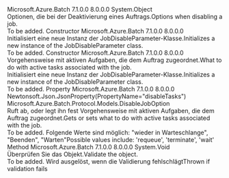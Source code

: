 <Type Name="JobDisableParameter" FullName="Microsoft.Azure.Batch.Protocol.Models.JobDisableParameter">
  <TypeSignature Language="C#" Value="public class JobDisableParameter" />
  <TypeSignature Language="ILAsm" Value=".class public auto ansi beforefieldinit JobDisableParameter extends System.Object" />
  <TypeSignature Language="DocId" Value="T:Microsoft.Azure.Batch.Protocol.Models.JobDisableParameter" />
  <TypeSignature Language="VB.NET" Value="Public Class JobDisableParameter" />
  <TypeSignature Language="F#" Value="type JobDisableParameter = class" />
  <AssemblyInfo>
    <AssemblyName>Microsoft.Azure.Batch</AssemblyName>
    <AssemblyVersion>7.1.0.0</AssemblyVersion>
    <AssemblyVersion>8.0.0.0</AssemblyVersion>
  </AssemblyInfo>
  <Base>
    <BaseTypeName>System.Object</BaseTypeName>
  </Base>
  <Interfaces />
  <Docs>
    <summary>
            <span data-ttu-id="bf617-101">Optionen, die bei der Deaktivierung eines Auftrags.</span><span class="sxs-lookup"><span data-stu-id="bf617-101">Options when disabling a job.</span></span>
            </summary>
    <remarks>To be added.</remarks>
  </Docs>
  <Members>
    <Member MemberName=".ctor">
      <MemberSignature Language="C#" Value="public JobDisableParameter ();" />
      <MemberSignature Language="ILAsm" Value=".method public hidebysig specialname rtspecialname instance void .ctor() cil managed" />
      <MemberSignature Language="DocId" Value="M:Microsoft.Azure.Batch.Protocol.Models.JobDisableParameter.#ctor" />
      <MemberSignature Language="VB.NET" Value="Public Sub New ()" />
      <MemberType>Constructor</MemberType>
      <AssemblyInfo>
        <AssemblyName>Microsoft.Azure.Batch</AssemblyName>
        <AssemblyVersion>7.1.0.0</AssemblyVersion>
        <AssemblyVersion>8.0.0.0</AssemblyVersion>
      </AssemblyInfo>
      <Parameters />
      <Docs>
        <summary>
            <span data-ttu-id="bf617-102">Initialisiert eine neue Instanz der JobDisableParameter-Klasse.</span><span class="sxs-lookup"><span data-stu-id="bf617-102">Initializes a new instance of the JobDisableParameter class.</span></span>
            </summary>
        <remarks>To be added.</remarks>
      </Docs>
    </Member>
    <Member MemberName=".ctor">
      <MemberSignature Language="C#" Value="public JobDisableParameter (Microsoft.Azure.Batch.Protocol.Models.DisableJobOption disableTasks);" />
      <MemberSignature Language="ILAsm" Value=".method public hidebysig specialname rtspecialname instance void .ctor(valuetype Microsoft.Azure.Batch.Protocol.Models.DisableJobOption disableTasks) cil managed" />
      <MemberSignature Language="DocId" Value="M:Microsoft.Azure.Batch.Protocol.Models.JobDisableParameter.#ctor(Microsoft.Azure.Batch.Protocol.Models.DisableJobOption)" />
      <MemberSignature Language="VB.NET" Value="Public Sub New (disableTasks As DisableJobOption)" />
      <MemberSignature Language="F#" Value="new Microsoft.Azure.Batch.Protocol.Models.JobDisableParameter : Microsoft.Azure.Batch.Protocol.Models.DisableJobOption -&gt; Microsoft.Azure.Batch.Protocol.Models.JobDisableParameter" Usage="new Microsoft.Azure.Batch.Protocol.Models.JobDisableParameter disableTasks" />
      <MemberType>Constructor</MemberType>
      <AssemblyInfo>
        <AssemblyName>Microsoft.Azure.Batch</AssemblyName>
        <AssemblyVersion>7.1.0.0</AssemblyVersion>
        <AssemblyVersion>8.0.0.0</AssemblyVersion>
      </AssemblyInfo>
      <Parameters>
        <Parameter Name="disableTasks" Type="Microsoft.Azure.Batch.Protocol.Models.DisableJobOption" />
      </Parameters>
      <Docs>
        <param name="disableTasks"><span data-ttu-id="bf617-103">Vorgehensweise mit aktiven Aufgaben, die dem Auftrag zugeordnet.</span><span class="sxs-lookup"><span data-stu-id="bf617-103">What to do with active tasks associated with the job.</span></span></param>
        <summary>
            <span data-ttu-id="bf617-104">Initialisiert eine neue Instanz der JobDisableParameter-Klasse.</span><span class="sxs-lookup"><span data-stu-id="bf617-104">Initializes a new instance of the JobDisableParameter class.</span></span>
            </summary>
        <remarks>To be added.</remarks>
      </Docs>
    </Member>
    <Member MemberName="DisableTasks">
      <MemberSignature Language="C#" Value="public Microsoft.Azure.Batch.Protocol.Models.DisableJobOption DisableTasks { get; set; }" />
      <MemberSignature Language="ILAsm" Value=".property instance valuetype Microsoft.Azure.Batch.Protocol.Models.DisableJobOption DisableTasks" />
      <MemberSignature Language="DocId" Value="P:Microsoft.Azure.Batch.Protocol.Models.JobDisableParameter.DisableTasks" />
      <MemberSignature Language="VB.NET" Value="Public Property DisableTasks As DisableJobOption" />
      <MemberSignature Language="F#" Value="member this.DisableTasks : Microsoft.Azure.Batch.Protocol.Models.DisableJobOption with get, set" Usage="Microsoft.Azure.Batch.Protocol.Models.JobDisableParameter.DisableTasks" />
      <MemberType>Property</MemberType>
      <AssemblyInfo>
        <AssemblyName>Microsoft.Azure.Batch</AssemblyName>
        <AssemblyVersion>7.1.0.0</AssemblyVersion>
        <AssemblyVersion>8.0.0.0</AssemblyVersion>
      </AssemblyInfo>
      <Attributes>
        <Attribute>
          <AttributeName>Newtonsoft.Json.JsonProperty(PropertyName="disableTasks")</AttributeName>
        </Attribute>
      </Attributes>
      <ReturnValue>
        <ReturnType>Microsoft.Azure.Batch.Protocol.Models.DisableJobOption</ReturnType>
      </ReturnValue>
      <Docs>
        <summary>
            <span data-ttu-id="bf617-105">Ruft ab, oder legt ihn fest Vorgehensweise mit aktiven Aufgaben, die dem Auftrag zugeordnet.</span><span class="sxs-lookup"><span data-stu-id="bf617-105">Gets or sets what to do with active tasks associated with the job.</span></span>
            </summary>
        <value>To be added.</value>
        <remarks>
            <span data-ttu-id="bf617-106">Folgende Werte sind möglich: "wieder in Warteschlange", "Beenden", "Warten"</span><span class="sxs-lookup"><span data-stu-id="bf617-106">Possible values include: 'requeue', 'terminate', 'wait'</span></span>
            </remarks>
      </Docs>
    </Member>
    <Member MemberName="Validate">
      <MemberSignature Language="C#" Value="public virtual void Validate ();" />
      <MemberSignature Language="ILAsm" Value=".method public hidebysig newslot virtual instance void Validate() cil managed" />
      <MemberSignature Language="DocId" Value="M:Microsoft.Azure.Batch.Protocol.Models.JobDisableParameter.Validate" />
      <MemberSignature Language="VB.NET" Value="Public Overridable Sub Validate ()" />
      <MemberSignature Language="F#" Value="abstract member Validate : unit -&gt; unit&#xA;override this.Validate : unit -&gt; unit" Usage="jobDisableParameter.Validate " />
      <MemberType>Method</MemberType>
      <AssemblyInfo>
        <AssemblyName>Microsoft.Azure.Batch</AssemblyName>
        <AssemblyVersion>7.1.0.0</AssemblyVersion>
        <AssemblyVersion>8.0.0.0</AssemblyVersion>
      </AssemblyInfo>
      <ReturnValue>
        <ReturnType>System.Void</ReturnType>
      </ReturnValue>
      <Parameters />
      <Docs>
        <summary>
            <span data-ttu-id="bf617-107">Überprüfen Sie das Objekt.</span><span class="sxs-lookup"><span data-stu-id="bf617-107">Validate the object.</span></span>
            </summary>
        <remarks>To be added.</remarks>
        <exception cref="T:Microsoft.Rest.ValidationException">
            <span data-ttu-id="bf617-108">Wird ausgelöst, wenn die Validierung fehlschlägt</span><span class="sxs-lookup"><span data-stu-id="bf617-108">Thrown if validation fails</span></span>
            </exception>
      </Docs>
    </Member>
  </Members>
</Type>